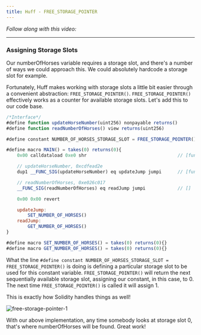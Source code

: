 ```yaml
---
title: Huff - FREE_STORAGE_POINTER
---
```


_Follow along with this video:_

---

### Assigning Storage Slots

Our numberOfHorses variable requires a storage slot, and there's a number of ways we could approach this. We could absolutely hardcode a storage slot for example.

Fortunately, Huff makes working with storage slots a little bit easier through a convenient abstraction: `FREE_STORAGE_POINTER()`. `FREE_STORAGE_POINTER()` effectively works as a counter for available storage slots. Let's add this to our code base.

```js
/*Interface*/
#define function updateHorseNumber(uint256) nonpayable returns()
#define function readNumberOfHorses() view returns(uint256)

#define constant NUMBER_OF_HORSES_STORAGE_SLOT = FREE_STORAGE_POINTER()

#define macro MAIN() = takes(0) returns(0){
    0x00 calldataload 0xe0 shr                                  // [function_selector]

    // updateHorseNumber, 0xcdfead2e
    dup1 __FUNC_SIG(updateHorseNumber) eq updateJump jumpi      // [function_selector]

    // readNumberOfHorses, 0xe026c017
    __FUNC_SIG(readNumberOfHorses) eq readJump jumpi            // []

    0x00 0x00 revert

    updateJump:
        SET_NUMBER_OF_HORSES()
    readJump:
        GET_NUMBER_OF_HORSES()
}

#define macro SET_NUMBER_OF_HORSES() = takes(0) returns(0){}
#define macro GET_NUMBER_OF_HORSES() = takes(0) returns(0){}
```

What the line `#define constant NUMBER_OF_HORSES_STORAGE_SLOT = FREE_STORAGE_POINTER()` is doing is defining a particular storage slot to be used for this constant variable. `FREE_STORAGE_POINTER()` will return the next sequentially available storage slot, assigning our constant, in this case, to 0. The next time `FREE_STORAGE_POINTER()` is called it will assign 1.

This is exactly how Solidity handles things as well!

![free-storage-pointer-1](/formal-verification-1/29-free-storage-pointer/free-storage-pointer-1.png)

With our above implementation, any time somebody looks at storage slot 0, that's where numberOfHorses will be found. Great work!
